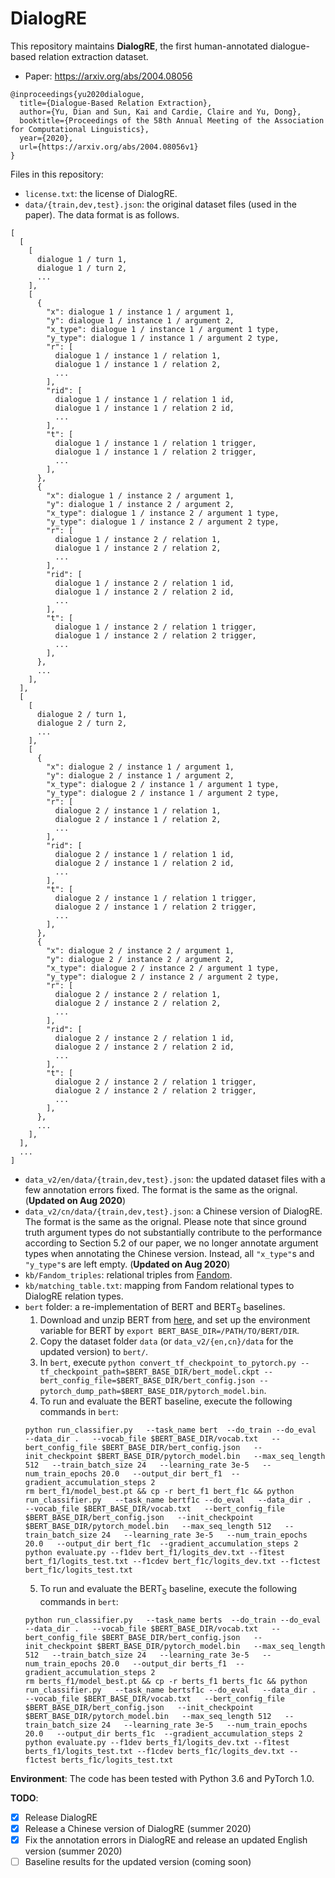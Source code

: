 DialogRE
=====

This repository maintains **DialogRE**, the first human-annotated dialogue-based relation extraction dataset.

* Paper: https://arxiv.org/abs/2004.08056
```
@inproceedings{yu2020dialogue,
  title={Dialogue-Based Relation Extraction},
  author={Yu, Dian and Sun, Kai and Cardie, Claire and Yu, Dong},
  booktitle={Proceedings of the 58th Annual Meeting of the Association for Computational Linguistics},
  year={2020},
  url={https://arxiv.org/abs/2004.08056v1}
}
```

Files in this repository:

* ```license.txt```: the license of DialogRE.
* ```data/{train,dev,test}.json```: the original dataset files (used in the paper). The data format is as follows.
```
[
  [
    [
      dialogue 1 / turn 1,
      dialogue 1 / turn 2,
      ...
    ],
    [
      {
        "x": dialogue 1 / instance 1 / argument 1,
        "y": dialogue 1 / instance 1 / argument 2,
        "x_type": dialogue 1 / instance 1 / argument 1 type,
        "y_type": dialogue 1 / instance 1 / argument 2 type,
        "r": [
          dialogue 1 / instance 1 / relation 1,
          dialogue 1 / instance 1 / relation 2,
          ...
        ],
        "rid": [
          dialogue 1 / instance 1 / relation 1 id,
          dialogue 1 / instance 1 / relation 2 id,
          ...
        ],
        "t": [
          dialogue 1 / instance 1 / relation 1 trigger,
          dialogue 1 / instance 1 / relation 2 trigger,
          ...
        ],
      },
      {
        "x": dialogue 1 / instance 2 / argument 1,
        "y": dialogue 1 / instance 2 / argument 2,
        "x_type": dialogue 1 / instance 2 / argument 1 type,
        "y_type": dialogue 1 / instance 2 / argument 2 type,
        "r": [
          dialogue 1 / instance 2 / relation 1,
          dialogue 1 / instance 2 / relation 2,
          ...
        ],
        "rid": [
          dialogue 1 / instance 2 / relation 1 id,
          dialogue 1 / instance 2 / relation 2 id,
          ...
        ],
        "t": [
          dialogue 1 / instance 2 / relation 1 trigger,
          dialogue 1 / instance 2 / relation 2 trigger,
          ...
        ],
      },
      ...
    ],
  ],
  [
    [
      dialogue 2 / turn 1,
      dialogue 2 / turn 2,
      ...
    ],
    [
      {
        "x": dialogue 2 / instance 1 / argument 1,
        "y": dialogue 2 / instance 1 / argument 2,
        "x_type": dialogue 2 / instance 1 / argument 1 type,
        "y_type": dialogue 2 / instance 1 / argument 2 type,
        "r": [
          dialogue 2 / instance 1 / relation 1,
          dialogue 2 / instance 1 / relation 2,
          ...
        ],
        "rid": [
          dialogue 2 / instance 1 / relation 1 id,
          dialogue 2 / instance 1 / relation 2 id,
          ...
        ],
        "t": [
          dialogue 2 / instance 1 / relation 1 trigger,
          dialogue 2 / instance 1 / relation 2 trigger,
          ...
        ],
      },
      {
        "x": dialogue 2 / instance 2 / argument 1,
        "y": dialogue 2 / instance 2 / argument 2,
        "x_type": dialogue 2 / instance 2 / argument 1 type,
        "y_type": dialogue 2 / instance 2 / argument 2 type,
        "r": [
          dialogue 2 / instance 2 / relation 1,
          dialogue 2 / instance 2 / relation 2,
          ...
        ],
        "rid": [
          dialogue 2 / instance 2 / relation 1 id,
          dialogue 2 / instance 2 / relation 2 id,
          ...
        ],
        "t": [
          dialogue 2 / instance 2 / relation 1 trigger,
          dialogue 2 / instance 2 / relation 2 trigger,
          ...
        ],
      },
      ...
    ],
  ],
  ...
]
```

* ```data_v2/en/data/{train,dev,test}.json```: the updated dataset files with a few annotation errors fixed. The format is the same as the orignal. (**Updated on Aug 2020**)
* ```data_v2/cn/data/{train,dev,test}.json```: a Chinese version of DialogRE. The format is the same as the orignal. Please note that since ground truth argument types do not substantially contribute to the performance according to Section 5.2 of our paper, we no longer annotate argument types when annotating the Chinese version. Instead, all ```"x_type"```s and ```"y_type"```s are left empty. (**Updated on Aug 2020**)
* ```kb/Fandom_triples```: relational triples from [Fandom](https://friends.fandom.com/wiki/Friends_Wiki).
* ```kb/matching_table.txt```: mapping from Fandom relational types to DialogRE relation types.
* ```bert``` folder: a re-implementation of BERT and BERT<sub>S</sub> baselines.
  1. Download and unzip BERT from [here](https://github.com/google-research/bert), and set up the environment variable for BERT by 
  ```export BERT_BASE_DIR=/PATH/TO/BERT/DIR```. 
  2. Copy the dataset folder ```data``` (or ```data_v2/{en,cn}/data``` for the updated version) to ```bert/```.
  3. In ```bert```, execute ```python convert_tf_checkpoint_to_pytorch.py --tf_checkpoint_path=$BERT_BASE_DIR/bert_model.ckpt --bert_config_file=$BERT_BASE_DIR/bert_config.json --pytorch_dump_path=$BERT_BASE_DIR/pytorch_model.bin```.
  4. To run and evaluate the BERT baseline, execute the following commands in ```bert```:
  ```
  python run_classifier.py   --task_name bert  --do_train --do_eval   --data_dir .   --vocab_file $BERT_BASE_DIR/vocab.txt   --bert_config_file $BERT_BASE_DIR/bert_config.json   --init_checkpoint $BERT_BASE_DIR/pytorch_model.bin   --max_seq_length 512   --train_batch_size 24   --learning_rate 3e-5   --num_train_epochs 20.0   --output_dir bert_f1  --gradient_accumulation_steps 2
  rm bert_f1/model_best.pt && cp -r bert_f1 bert_f1c && python run_classifier.py   --task_name bertf1c --do_eval   --data_dir .   --vocab_file $BERT_BASE_DIR/vocab.txt   --bert_config_file $BERT_BASE_DIR/bert_config.json   --init_checkpoint $BERT_BASE_DIR/pytorch_model.bin   --max_seq_length 512   --train_batch_size 24   --learning_rate 3e-5   --num_train_epochs 20.0   --output_dir bert_f1c  --gradient_accumulation_steps 2
  python evaluate.py --f1dev bert_f1/logits_dev.txt --f1test bert_f1/logits_test.txt --f1cdev bert_f1c/logits_dev.txt --f1ctest bert_f1c/logits_test.txt
  ```
  5. To run and evaluate the BERT<sub>S</sub> baseline, execute the following commands in ```bert```:
  ```
  python run_classifier.py   --task_name berts  --do_train --do_eval   --data_dir .   --vocab_file $BERT_BASE_DIR/vocab.txt   --bert_config_file $BERT_BASE_DIR/bert_config.json   --init_checkpoint $BERT_BASE_DIR/pytorch_model.bin   --max_seq_length 512   --train_batch_size 24   --learning_rate 3e-5   --num_train_epochs 20.0   --output_dir berts_f1  --gradient_accumulation_steps 2
  rm berts_f1/model_best.pt && cp -r berts_f1 berts_f1c && python run_classifier.py   --task_name bertsf1c --do_eval   --data_dir .   --vocab_file $BERT_BASE_DIR/vocab.txt   --bert_config_file $BERT_BASE_DIR/bert_config.json   --init_checkpoint $BERT_BASE_DIR/pytorch_model.bin   --max_seq_length 512   --train_batch_size 24   --learning_rate 3e-5   --num_train_epochs 20.0   --output_dir berts_f1c  --gradient_accumulation_steps 2
  python evaluate.py --f1dev berts_f1/logits_dev.txt --f1test berts_f1/logits_test.txt --f1cdev berts_f1c/logits_dev.txt --f1ctest berts_f1c/logits_test.txt
  ```
**Environment**:
  The code has been tested with Python 3.6 and PyTorch 1.0.

**TODO**:

- [x] Release DialogRE
- [x] Release a Chinese version of DialogRE (summer 2020)
- [x] Fix the annotation errors in DialogRE and release an updated English version (summer 2020) 
- [ ] Baseline results for the updated version (coming soon)
